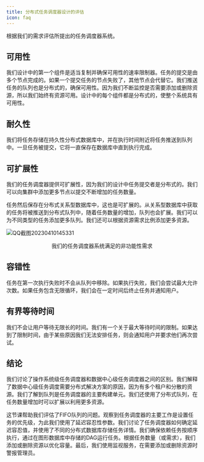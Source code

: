 ```yaml
---
title: 分布式任务调度器设计的评估
icon: faq
---
```



根据我们的需求评估所提出的任务调度器系统。

## 可用性

我们设计中的第一个组件是适当复制并确保可用性的速率限制器。任务的提交是由多个节点完成的。如果一个提交任务的节点失败了，其他节点会代替它。我们推送任务的队列也是分布式的，确保可用性。因为我们不断监控是否需要添加或删除资源，所以我们始终有资源可用。设计中的每个组件都是分布式的，使整个系统具有可用性。

## 耐久性

我们将任务存储在持久性分布式数据库中，并在执行时间附近将任务推送到队列中。一旦任务被提交，它将一直保存在数据库中直到执行完成。

## 可扩展性

我们的任务调度器提供可扩展性，因为我们的设计中任务提交者是分布式的。我们可以向集群中添加更多节点以提交不断增加的任务数量。

任务然后保存在分布式关系型数据库中，这也是可扩展的。从关系型数据库中获取的任务将被推送到分布式队列中，随着任务数量的增加，队列也会扩展。我们可以为不同类型的任务添加更多队列。我们还可以根据资源需求比例添加更多资源。

![QQ截图20230410145331](/img/23-Distributed%20Task%20Scheduler/QQ%E6%88%AA%E5%9B%BE20230410145331.png)

<center>我们的任务调度器系统满足的非功能性需求</center>

## 容错性

任务在第一次执行失败时不会从队列中移除。如果执行失败，我们会尝试最大允许次数。如果任务包含无限循环，我们会在一定时间后终止任务并通知用户。

## 有界等待时间

我们不会让用户等待无限长的时间。我们有一个关于最大等待时间的限制。如果达到了限制时间，由于某些原因我们无法安排任务，则会通知用户并要求他们再次尝试。

## 结论

我们讨论了操作系统级任务调度器和数据中心级任务调度器之间的区别。我们解释了数据中心级任务调度需要分布式解决方案的原因，因为有多个租户和分散的资源。我们了解到队列是任务调度器的主要构建单元。我们还使用了分布式队列，在任务数量增加时可以扩展以利用更多资源。

这节课帮助我们评估了FIFO队列的问题。观察到任务调度器的主要工作是设置任务的优先级，为此我们使用了延迟容忍性参数。我们讨论了任务调度器如何确定延迟容忍值，并使用了不同的分布式数据库存储任务详情。我们确保依赖任务按顺序执行，通过在图形数据库中存储的DAG运行任务。根据任务数量（或需求），我们添加或删除资源以优化容量。最后，我们使用监视服务，在需要添加或删除资源时警报管理员。